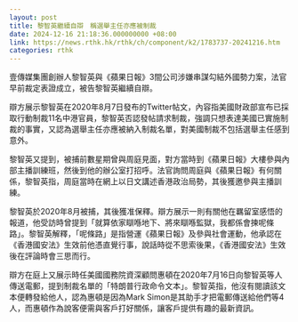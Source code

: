 ```yaml
---
layout: post
title: 黎智英繼續自辯　稱選舉主任亦應被制裁
date: 2024-12-16 21:18:36.000000000 +08:00
link: https://news.rthk.hk/rthk/ch/component/k2/1783737-20241216.htm
categories: rthk
---
```


壹傳媒集團創辦人黎智英與《蘋果日報》3間公司涉嫌串謀勾結外國勢力案，法官早前裁定表證成立，被告黎智英繼續自辯。

辯方展示黎智英在2020年8月7日發布的Twitter帖文，內容指美國財政部宣布已採取行動制裁11名中港官員，黎智英否認發帖請求制裁，強調只想表達美國已實施制裁的事實，又認為選舉主任亦應被納入制裁名單，對美國制裁不包括選舉主任感到意外。

黎智英又提到，被捕前數星期曾與周庭見面，對方當時到《蘋果日報》大樓參與內部主播訓練班，然後到他的辦公室打招呼。法官詢問周庭與《蘋果日報》有何關係，黎智英指，周庭當時在網上以日文講述香港政治局勢，其後獲邀參與主播訓練。

黎智英於2020年8月被捕，其後獲准保釋。辯方展示一則有關他在羈留室感悟的報道，他受訪時曾提到「就算依家瞓喺地下、將來瞓喺監獄，我都係會揀呢條路」。黎智英解釋，「呢條路」是指營運《蘋果日報》及參與社會運動，他承認在《香港國安法》生效前他憑直覺行事，說話時從不思索後果，《香港國安法》生效後在評論時會三思而行。

辯方在庭上又展示時任美國國務院資深顧問惠頓在2020年7月16日向黎智英等人傳送電郵，提到制裁名單的「特朗普行政命令文本」。黎智英指，他沒有閱讀該文本便轉發給他人，認為惠頓是因為Mark Simon是其助手才把電郵傳送給他們等4人，而惠頓作為說客便需與客戶打好關係，讓客戶提供有趣的最新資訊。
